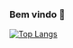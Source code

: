 ### Bem vindo 👋

[![Top Langs](https://github-readme-stats.vercel.app/api/top-langs/?username=cauafroes&theme=dracula&layout=compact)](https://github.com/cauafroes/github-readme-stats)

<!--
**cauafroes/cauafroes** is a ✨ _special_ ✨ repository because its `README.md` (this file) appears on your GitHub profile.

Here are some ideas to get you started:

- 🔭 I’m currently working on ...
- 🌱 I’m currently learning ...
- 👯 I’m looking to collaborate on ...
- 🤔 I’m looking for help with ...
- 💬 Ask me about ...
- 📫 How to reach me: ...
- 😄 Pronouns: ...
- ⚡ Fun fact: ...
-->
